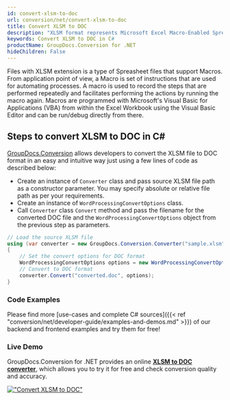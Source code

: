 ```yaml
---
id: convert-xlsm-to-doc
url: conversion/net/convert-xlsm-to-doc
title: Convert XLSM to DOC
description: "XLSM format represents Microsoft Excel Macro-Enabled Spreadsheet with .xlsm extension. Learn how to convert XLSM to DOC file programmatically in C# language using GroupDocs.Conversion for .NET library."
keywords: Convert XLSM to DOC in C#
productName: GroupDocs.Conversion for .NET
hideChildren: False
---
```


Files with XLSM extension is a type of Spreasheet files that support Macros. From application point of view, a Macro is set of instructions that are used for automating processes. A macro is used to record the steps that are performed repeatedly and facilitates performing the actions by running the macro again. Macros are programmed with Microsoft's Visual Basic for Applications (VBA) from within the Excel Workbook using the Visual Basic Editor and can be run/debug directly from there.

## Steps to convert XLSM to DOC in C#

[GroupDocs.Conversion](https://products.groupdocs.com/conversion/net) allows developers to convert the XLSM file to DOC format in an easy and intuitive way just using a few lines of code as described below:

* Create an instance of `Converter` class and pass source XLSM file path as a constructor parameter. You may specify absolute or relative file path as per your requirements. 
* Create an instance of `WordProcessingConvertOptions` class.
* Call `Converter` class `Convert` method and pass the filename for the converted DOC file and the `WordProcessingConvertOptions` object from the previous step as parameters.

```csharp
// Load the source XLSM file
using (var converter = new GroupDocs.Conversion.Converter("sample.xlsm"))
{
    // Set the convert options for DOC format
    WordProcessingConvertOptions options = new WordProcessingConvertOptions();
    // Convert to DOC format
    converter.Convert("converted.doc", options);
}
```

### Code Examples

Please find more [use-cases and complete C# sources]({{< ref "conversion/net/developer-guide/examples-and-demos.md" >}}) of our backend and frontend examples and try them for free!

### Live Demo

GroupDocs.Conversion for .NET provides an online [**XLSM to DOC converter**](https://products.groupdocs.app/conversion/xlsm-to-doc), which allows you to try it for free and check conversion quality and accuracy.

[!["Convert XLSM to DOC"](conversion/net/images/convert-xlsm-to-doc.png)](https://products.groupdocs.app/conversion/xlsm-to-doc)
